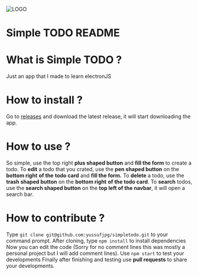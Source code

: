 ![LOGO](https://github.com/yussufjpg/simpletodo/blob/master/readme-assets/small-icon.png "Logo")
# Simple TODO README

# What is Simple TODO ?

Just an app that I made to learn electronJS

# How to install ?

Go to [releases](https://github.com/yussufjpg/simpletodo/packages) and download the latest release, it will start downloading the app.

# How to use ?

So simple, use the top right **plus shaped button** and **fill the form** to create a todo.
To **edit** a todo that you crated, use the **pen shaped button** on the **bottom right** **of the** **todo card** and **fill the form.**
To **delete** a todo, use the **trash shaped button** on the **bottom right** **of the todo card**.
To **search** todos, use the **search shaped button** on the **top left of the navbar**, it will open a search bar.

# How to contribute ?

Type `git clone git@github.com:yussufjpg/simpletodo.git` to your command prompt.
After cloning, type `npm install` to install dependencies
Now you can edit the code (Sorry for no comment lines this was mostly a personal project but I will add comment lines).
Use `npm start` to test your developments
Finally after finishing and testing use **pull requests** to share your developments.